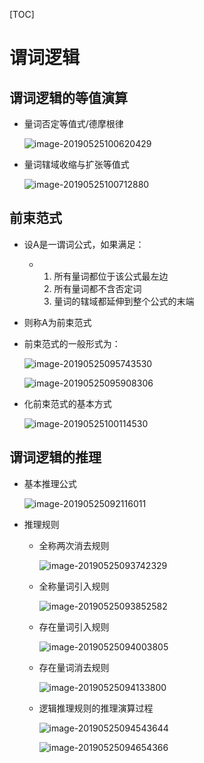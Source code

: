 [TOC]


# 谓词逻辑

## 谓词逻辑的等值演算

* 量词否定等值式/德摩根律

  ![image-20190525100620429](/Users/chenyansong/Documents/note/images/discrete_math/image-20190525100620429.png)

* 量词辖域收缩与扩张等值式

  ![image-20190525100712880](/Users/chenyansong/Documents/note/images/discrete_math/image-20190525100712880.png)



## 前束范式

* 设A是一谓词公式，如果满足：
  * 1. 所有量词都位于该公式最左边
    2. 所有量词都不含否定词
    3. 量词的辖域都延伸到整个公式的末端
* 则称A为前束范式

* 前束范式的一般形式为：

  ![image-20190525095743530](/Users/chenyansong/Documents/note/images/discrete_math/image-20190525095743530.png)

  ![image-20190525095908306](/Users/chenyansong/Documents/note/images/discrete_math/image-20190525095908306.png)

* 化前束范式的基本方式

  ![image-20190525100114530](/Users/chenyansong/Documents/note/images/discrete_math/image-20190525100114530.png)













## 谓词逻辑的推理

* 基本推理公式

  

  ![image-20190525092116011](/Users/chenyansong/Documents/note/images/discrete_math/image-20190525092116011.png)

* 推理规则

  * 全称两次消去规则

    ![image-20190525093742329](/Users/chenyansong/Documents/note/images/discrete_math/image-20190525093742329.png)

  * 全称量词引入规则

    ![image-20190525093852582](/Users/chenyansong/Documents/note/images/discrete_math/image-20190525093852582.png)

  * 存在量词引入规则

    ![image-20190525094003805](/Users/chenyansong/Documents/note/images/discrete_math/image-20190525094003805.png)

  * 存在量词消去规则

    ![image-20190525094133800](/Users/chenyansong/Documents/note/images/discrete_math/image-20190525094133800.png)

  * 逻辑推理规则的推理演算过程

    ![image-20190525094543644](/Users/chenyansong/Documents/note/images/discrete_math/image-20190525094543644.png)

    ![image-20190525094654366](/Users/chenyansong/Documents/note/images/discrete_math/image-20190525094654366.png)